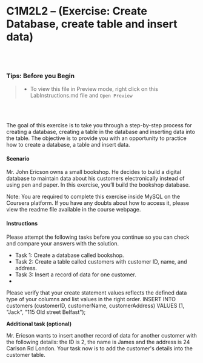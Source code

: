 # C1M2L2 – (Exercise: Create Database, create table and insert data)

<br><br>
 ### **Tips: Before you Begin**
> - To view this file in Preview mode, right click on this LabInstructions.md file and `Open Preview`

<br>
<br>

The goal of this exercise is to take you through a step-by-step process for creating a database, creating a table in the database and inserting data into the table. The objective is to provide you with an opportunity to practice how to create a database, a table and insert data.   

#### Scenario
Mr. John Ericson owns a small bookshop. He decides to build a digital database to maintain data about his customers electronically instead of using pen and paper. In this exercise, you’ll build the bookshop database. 

Note: You are required to complete this exercise inside MySQL on the Coursera platform. If you have any doubts about how to access it, please view the readme file available in the course webpage. 

#### Instructions
Please attempt the following tasks before you continue so you can check and compare your answers with the solution.

* Task 1: Create a database called bookshop. 
* Task 2: Create a table called customers with customer ID, name, and address.  
* Task 3: Insert a record of data for one customer.
* 
Please verify that your create statement values reflects the defined data type of your columns and list values in the right order.
INSERT INTO customers (customerID, customerName, customerAddress) VALUES (1, "Jack", "115 Old street Belfast");


**Additional task (optional)**

Mr. Ericson  wants to insert another record of data for another customer with the following details: the ID is 2, the name is James and the address is 24 Carlson Rd London. Your task now is to add the customer's details into the customer table.  




